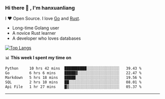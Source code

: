 ### Hi there 👋 , I'm hanxuanliang

<!--
**hanxuanliang/hanxuanliang** is a ✨ _special_ ✨ repository because its `README.md` (this file) appears on your GitHub profile.

Here are some ideas to get you started:

- 🔭 I’m currently working on ...
- 🌱 I’m currently learning ...
- 👯 I’m looking to collaborate on ...
- 🤔 I’m looking for help with ...
- 💬 Ask me about ...
- 📫 How to reach me: ...
- 😄 Pronouns: ...
- ⚡ Fun fact: ...
-->
I ❤ Open Source. I love [Go](https://golang.org) and [Rust](https://www.rust-lang.org/zh-CN/).

* Long-time Golang user
* A novice Rust learner
* A developer who loves databases

[![Top Langs](https://github-readme-stats.vercel.app/api?username=hanxuanliang&show_icons=true&count_private=true&line_height=40)](https://github.com/anuraghazra/github-readme-stats)

📊 **This week I spent my time on**
<!--START_SECTION:waka-->

```txt
Python     10 hrs 42 mins  ██████████░░░░░░░░░░░░░░░   39.43 %
Go         6 hrs 6 mins    █████▓░░░░░░░░░░░░░░░░░░░   22.47 %
Markdown   5 hrs 18 mins   █████░░░░░░░░░░░░░░░░░░░░   19.56 %
SQL        2 hrs 10 mins   ██░░░░░░░░░░░░░░░░░░░░░░░   08.01 %
Api File   1 hr 27 mins    █▒░░░░░░░░░░░░░░░░░░░░░░░   05.37 %
```

<!--END_SECTION:waka-->

***
